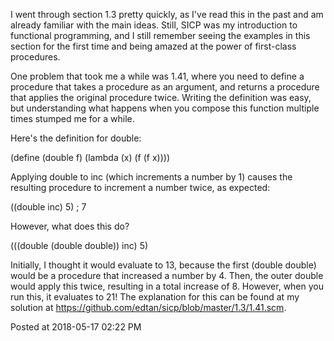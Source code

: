 I went through section 1.3 pretty quickly, as I've read this in the past and am
already familiar with the main ideas. Still, SICP was my introduction to
functional programming, and I still remember seeing the examples in this section
for the first time and being amazed at the power of first-class procedures.

One problem that took me a while was 1.41, where you need to define a procedure
that takes a procedure as an argument, and returns a procedure that applies the
original procedure twice. Writing the definition was easy, but understanding
what happens when you compose this function multiple times stumped me for a
while.

Here's the definition for double:

(define (double f)
(lambda (x) (f (f x))))

Applying double to inc (which increments a number by 1) causes the resulting
procedure to increment a number twice, as expected:

((double inc) 5)
; 7

However, what does this do?

(((double (double double)) inc) 5)

Initially, I thought it would evaluate to 13, because the first (double double)
would be a procedure that increased a number by 4. Then, the outer double would
apply this twice, resulting in a total increase of 8. However, when you run
this, it evaluates to 21! The explanation for this can be found at my solution
at https://github.com/edtan/sicp/blob/master/1.3/1.41.scm.

Posted at 2018-05-17 02:22 PM
